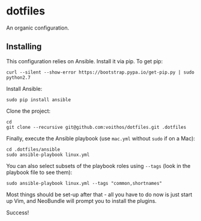 dotfiles
========

An organic configuration.

Installing
----------

This configuration relies on Ansible. Install it via pip. To get pip:

    curl --silent --show-error https://bootstrap.pypa.io/get-pip.py | sudo python2.7

Install Ansible:

    sudo pip install ansible

Clone the project:

    cd
    git clone --recursive git@github.com:voithos/dotfiles.git .dotfiles

Finally, execute the Ansible playbook (use `mac.yml` without `sudo` if on a Mac):

    cd .dotfiles/ansible
    sudo ansible-playbook linux.yml

You can also select subsets of the playbook roles using `--tags` (look in the
playbook file to see them):

    sudo ansible-playbook linux.yml --tags "common,shortnames"

Most things should be set-up after that - all you have to do now is just start
up Vim, and NeoBundle will prompt you to install the plugins.

Success!
